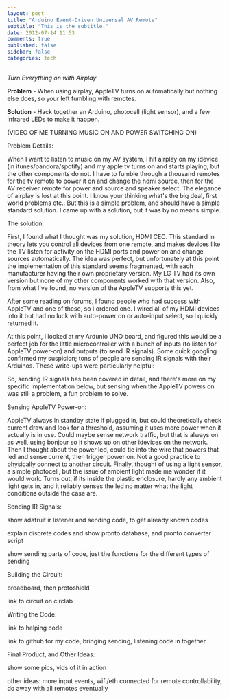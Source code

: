 ```yaml
---
layout: post
title: "Arduino Event-Driven Universal AV Remote"
subtitle: "This is the subtitle."
date: 2012-07-14 11:53
comments: true
published: false
sidebar: false
categories: tech
---
```

*Turn Everything on with Airplay*

__Problem__ - When using airplay, AppleTV turns on automatically but nothing else does, so your left fumbling with remotes.

__Solution__ - Hack together an Arduino, photocell (light sensor), and a few infrared LEDs to make it happen.

(VIDEO OF ME TURNING MUSIC ON AND POWER SWITCHING ON)


Problem Details:

When I want to listen to music on my AV system, I hit airplay on my idevice (in itunes/pandora/spotify) and my apple tv turns on and starts playing, but the other components do not. I have to fumble through a thousand remotes for the tv remote to power it on and change the hdmi source, then for the AV receiver remote for power and source and speaker select. The elegance of airplay is lost at this point. I know your thinking what's the big deal, first world problems etc.. But this is a simple problem, and should have a simple standard solution. I came up with a solution, but it was by no means simple.


<!-- more -->

The solution:

First, I found what I thought was my solution, HDMI CEC. This standard in theory lets you control all devices from one remote, and makes devices like the TV listen for activity on the HDMI ports and power on and change sources automatically. The idea was perfect, but unfortunately at this point the implementation of this standard seems fragmented, with each manufacturer having their own proprietary version. My LG TV had its own version but none of my other components worked with that version. Also, from what I've found, no version of the AppleTV supports this yet.

After some reading on forums, I found people who had success with AppleTV and one of these, so I ordered one. I wired all of my HDMI devices into it but had no luck with auto-power on or auto-input select, so I quickly returned it.

At this point, I looked at my Ardunio UNO board, and figured this would be a perfect job for the little microcontroller with a bunch of inputs (to listen for AppleTV power-on) and outputs (to send IR signals). Some quick googling confirmed my suspicion; tons of people are sending IR signals with their Arduinos. These write-ups were particularly helpful:

So, sending IR signals has been covered in detail, and there's more on my specific implementation below, but sensing when the AppleTV powers on was still a problem, a fun problem to solve.

Sensing AppleTV Power-on:

AppleTV always in standby state if plugged in, but could theoretically check current draw and look for a threshold, assuming it uses more power when it actually is in use. Could maybe sense network traffic, but that is always on as well, using bonjour so it shows up on other idevices on the network. Then I thought about the power led, could tie into the wire that powers that led and sense current, then trigger power on. Not a good practice to physically connect to another circuit. Finally, thought of using a light sensor, a simple photocell, but the issue of ambient light made me wonder if it would work.  Turns out, if its inside the plastic enclosure, hardly any ambient light gets in, and it reliably senses the led no matter what the light conditions outside the case are.

Sending IR Signals:

show adafruit ir listener and sending code, to get already known codes

explain discrete codes and show pronto database, and pronto converter script

show sending parts of code, just the functions for the different types of sending

Building the Circuit:

breadboard, then protoshield

link to circuit on circlab

Writing the Code:

link to helping code

link to github for my code, bringing sending, listening code in together

Final Product, and Other Ideas:

show some pics, vids of it in action

other ideas: more input events, wifi/eth connected for remote controllability, do away with all remotes eventually
